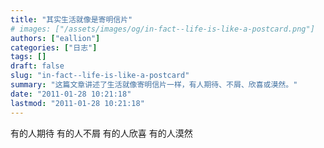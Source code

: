 ```yaml
---
title: "其实生活就像是寄明信片"
# images: ["/assets/images/og/in-fact--life-is-like-a-postcard.png"]
authors: ["eallion"]
categories: ["日志"]
tags: []
draft: false
slug: "in-fact--life-is-like-a-postcard"
summary: "这篇文章讲述了生活就像寄明信片一样，有人期待、不屑、欣喜或漠然。"
date: "2011-01-28 10:21:18"
lastmod: "2011-01-28 10:21:18"
---
```


有的人期待
有的人不屑
有的人欣喜
有的人漠然
